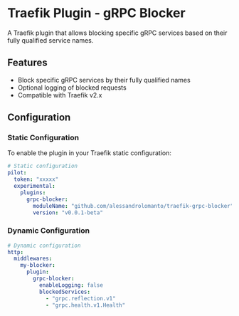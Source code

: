 # Traefik Plugin - gRPC Blocker

A Traefik plugin that allows blocking specific gRPC services based on their fully qualified service names.

## Features

- Block specific gRPC services by their fully qualified names
- Optional logging of blocked requests
- Compatible with Traefik v2.x

## Configuration

### Static Configuration

To enable the plugin in your Traefik static configuration:

```yaml
# Static configuration
pilot:
  token: "xxxxx"
  experimental:
    plugins:
      grpc-blocker:
        moduleName: "github.com/alessandrolomanto/traefik-grpc-blocker"
        version: "v0.0.1-beta"
```

### Dynamic Configuration

```yaml
# Dynamic configuration
http:
  middlewares:
    my-blocker:
      plugin:
        grpc-blocker:
          enableLogging: false
          blockedServices:
            - "grpc.reflection.v1"
            - "grpc.health.v1.Health"
```
